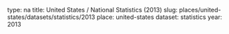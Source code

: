 type: na
title: United States / National Statistics (2013)
slug: places/united-states/datasets/statistics/2013
place: united-states
dataset: statistics
year: 2013
